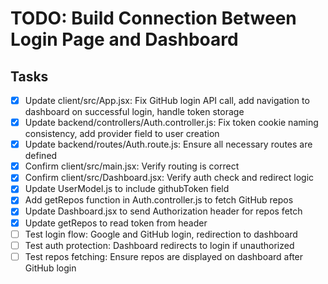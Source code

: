 # TODO: Build Connection Between Login Page and Dashboard

## Tasks
- [x] Update client/src/App.jsx: Fix GitHub login API call, add navigation to dashboard on successful login, handle token storage
- [x] Update backend/controllers/Auth.controller.js: Fix token cookie naming consistency, add provider field to user creation
- [x] Update backend/routes/Auth.route.js: Ensure all necessary routes are defined
- [x] Confirm client/src/main.jsx: Verify routing is correct
- [x] Confirm client/src/Dashboard.jsx: Verify auth check and redirect logic
- [x] Update UserModel.js to include githubToken field
- [x] Add getRepos function in Auth.controller.js to fetch GitHub repos
- [x] Update Dashboard.jsx to send Authorization header for repos fetch
- [x] Update getRepos to read token from header
- [ ] Test login flow: Google and GitHub login, redirection to dashboard
- [ ] Test auth protection: Dashboard redirects to login if unauthorized
- [ ] Test repos fetching: Ensure repos are displayed on dashboard after GitHub login
